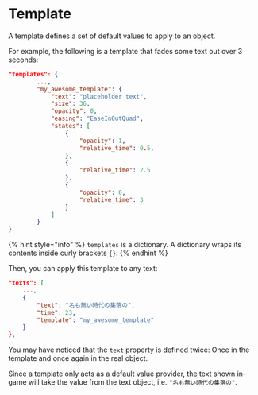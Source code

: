 # Template

A template defines a set of default values to apply to an object.

For example, the following is a template that fades some text out over 3 seconds:

```json
"templates": {
		...,
		"my_awesome_template": {
			"text": "placeholder text",
			"size": 36,
			"opacity": 0,
			"easing": "EaseInOutQuad",
			"states": [
				{
					"opacity": 1,
					"relative_time": 0.5,
				},
				{
					"relative_time": 2.5
				},
				{
					"opacity": 0,
					"relative_time": 3
				}
			]
		}
}
```

{% hint style="info" %}
`templates` is a dictionary. A dictionary wraps its contents inside curly brackets `{}`.
{% endhint %}

Then, you can apply this template to any text:

```json
"texts": [
	...,
	{
		"text": "名も無い時代の集落の",
		"time": 23,
		"template": "my_awesome_template"
	}
},
```

You may have noticed that the `text` property is defined twice: Once in the template and once again in the real object.

Since a template only acts as a default value provider, the text shown in-game will take the value from the text object, i.e. `"名も無い時代の集落の"`.
